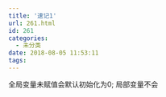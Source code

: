 ```yaml
---
title: '速记1'
url: 261.html
id: 261
categories:
  - 未分类
date: 2018-08-05 11:53:11
tags:
---
```


全局变量未赋值会默认初始化为0; 局部变量不会